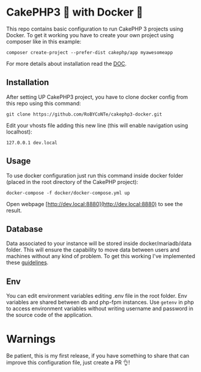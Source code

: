 # CakePHP3 🍰 with Docker 🐳
This repo contains basic configuration to run CakePHP 3 projects using Docker.
To get it working you have to create your own project using composer like in this example:

```
composer create-project --prefer-dist cakephp/app myawesomeapp
```

For more details about installation read the [DOC](https://book.cakephp.org/3.0/en/installation.html).

## Installation
After setting UP CakePHP3 project, you have to clone docker config from this repo using this command:

```
git clone https://github.com/RoBYCoNTe/cakephp3-docker.git
```

Edit your vhosts file adding this new line (this will enable navigation using localhost):
```
127.0.0.1 dev.local
```

## Usage
To use docker configuration just run this command inside docker folder (placed
in the root directory of the CakePHP project):

```
docker-compose -f docker/docker-compose.yml up
```

Open webpage [http://dev.local:8880](http://dev.local:8880) to see the result. 

## Database
Data associated to your instance will be stored inside docker/mariadb/data folder.
This will ensure the capability to move data between users and machines without any kind of problem.
To get this working I've implemented these [guidelines](https://docs.docker.com/samples/library/mariadb/).

## Env
You can edit environment variables editing .env file in the root folder.
Env variables are shared between db and php-fpm instances.
Use `getenv` in php to access environment variables without writing username 
and password in the source code of the application.

# Warnings
Be patient, this is my first release, if you have something to share that can improve
this configuration file, just create a PR 👌!